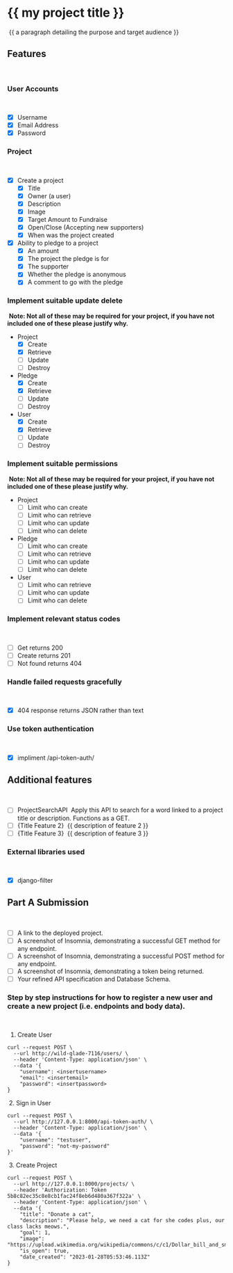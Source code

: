 # {{ my project title }}
​
{{ a paragraph detailing the purpose and target audience }}
​
## Features
​
### User Accounts
​
- [X] Username
- [X] Email Address
- [X] Password
​
### Project
​
- [X] Create a project
  - [X] Title
  - [X] Owner (a user)
  - [X] Description
  - [X] Image
  - [X] Target Amount to Fundraise
  - [X] Open/Close (Accepting new supporters)
  - [X] When was the project created
- [X] Ability to pledge to a project
  - [X] An amount
  - [X] The project the pledge is for
  - [X] The supporter
  - [X] Whether the pledge is anonymous
  - [X] A comment to go with the pledge
  
### Implement suitable update delete
​
**Note: Not all of these may be required for your project, if you have not included one of these please justify why.**
​
- Project
  - [X] Create
  - [X] Retrieve
  - [ ] Update
  - [ ] Destroy
- Pledge
  - [X] Create
  - [X] Retrieve
  - [ ] Update
  - [ ] Destroy
- User
  - [X] Create
  - [X] Retrieve
  - [ ] Update
  - [ ] Destroy
​
### Implement suitable permissions
​
**Note: Not all of these may be required for your project, if you have not included one of these please justify why.**
​
- Project
  - [ ] Limit who can create
  - [ ] Limit who can retrieve
  - [ ] Limit who can update
  - [ ] Limit who can delete
- Pledge
  - [ ] Limit who can create
  - [ ] Limit who can retrieve
  - [ ] Limit who can update
  - [ ] Limit who can delete
- User
  - [ ] Limit who can retrieve
  - [ ] Limit who can update
  - [ ] Limit who can delete
​
### Implement relevant status codes
​
- [ ] Get returns 200
- [ ] Create returns 201
- [ ] Not found returns 404
​
### Handle failed requests gracefully 
​
- [X] 404 response returns JSON rather than text
​
### Use token authentication
​
- [X] impliment /api-token-auth/
​
## Additional features
​
- [ ] ProjectSearchAPI
​
Apply this API to search for a word linked to a project title or description. Functions as a GET.
​
- [ ] {Title Feature 2}
​
{{ description of feature 2 }}
​
- [ ] {Title Feature 3}
​
{{ description of feature 3 }}
​
### External libraries used
​
- [X] django-filter
​
​
## Part A Submission
​
- [ ] A link to the deployed project.
- [ ] A screenshot of Insomnia, demonstrating a successful GET method for any endpoint.
- [ ] A screenshot of Insomnia, demonstrating a successful POST method for any endpoint.
- [ ] A screenshot of Insomnia, demonstrating a token being returned.
- [ ] Your refined API specification and Database Schema.
​
### Step by step instructions for how to register a new user and create a new project (i.e. endpoints and body data).
​
1. Create User
​
```shell
curl --request POST \
  --url http://wild-glade-7116/users/ \
  --header 'Content-Type: application/json' \
  --data '{
	"username": <insertusername>
	"email": <insertemail>
	"password": <insertpassword>
}
```
​
2. Sign in User
​
```shell
curl --request POST \
  --url http://127.0.0.1:8000/api-token-auth/ \
  --header 'Content-Type: application/json' \
  --data '{
	"username": "testuser",
	"password": "not-my-password"
}'
```
​
3. Create Project
​
```shell
curl --request POST \
  --url http://127.0.0.1:8000/projects/ \
  --header 'Authorization: Token 5b8c82ec35c8e8cb1fac24f8eb6d480a367f322a' \
  --header 'Content-Type: application/json' \
  --data '{
	"title": "Donate a cat",
	"description": "Please help, we need a cat for she codes plus, our class lacks meows.",
	"goal": 1,
	"image": "https://upload.wikimedia.org/wikipedia/commons/c/c1/Dollar_bill_and_small_change.jpg",
	"is_open": true,
	"date_created": "2023-01-28T05:53:46.113Z"
}

